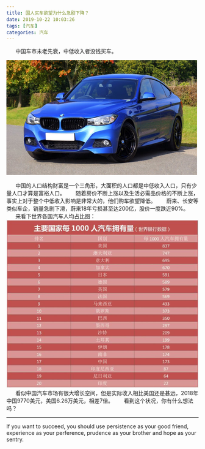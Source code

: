 ```yaml
---
title: 国人买车欲望为什么急剧下降？
date: 2019-10-22 10:03:26
tags: [汽车]
categories: 汽车
---
```


&nbsp;&nbsp;&nbsp;&nbsp;&nbsp;&nbsp;中国车市未老先衰，中低收入者没钱买车。

<img src="国人买车欲望为什么急剧下降？/car.jpeg" width="500" height="300"/>

<!-- more -->

&nbsp;&nbsp;&nbsp;&nbsp;&nbsp;&nbsp;中国的人口结构财富是一个三角形，大面积的人口都是中低收入人口，只有少量人口才算是富裕人口。
&nbsp;&nbsp;&nbsp;&nbsp;&nbsp;&nbsp;随着房价不断上涨以及生活必需品价格的不断上涨，事实上对于整个中低收入影响是非常大的，他们购车欲望降低。
&nbsp;&nbsp;&nbsp;&nbsp;&nbsp;&nbsp;蔚来、长安等类似车企，销量急剧下滑，蔚来18年亏损甚至达200亿，股价一度跌近90%。
&nbsp;&nbsp;&nbsp;&nbsp;&nbsp;&nbsp;来看下世界各国汽车人均占比图：
![per_car](国人买车欲望为什么急剧下降？/per_car.jpeg)
&nbsp;&nbsp;&nbsp;&nbsp;&nbsp;&nbsp;看似中国汽车市场有很大增长空间，但是实际收入相比美国还是甚远，2018年中国9770美元，美国6.26万美元，相差7倍。
&nbsp;&nbsp;&nbsp;&nbsp;&nbsp;&nbsp;看到这个状况，你有什么想法吗？

- - -
If you want to succeed, you should use persistence as your good friend, experience as your perference, prudence as your brother and hope as your sentry.